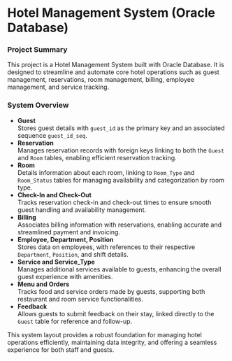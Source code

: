 <!DOCTYPE html>
<html lang="en">
<head>
    <meta charset="UTF-8">
    <meta name="viewport" content="width=device-width, initial-scale=1.0">
   
</head>
<body>

<h1>Hotel Management System <b>(Oracle Database)</b></h1>

<h3>Project Summary</h3>
<p>This project is a Hotel Management System built with Oracle Database. It is designed to streamline and automate core hotel operations such as guest management, reservations, room management, billing, employee management, and service tracking.</p>

<h3>System Overview</h3>

<ul>
    <li>
        <b>Guest</b><br>
        Stores guest details with <code>guest_id</code> as the primary key and an associated sequence <code>guest_id_seq</code>.
    </li>
    <li>
        <b>Reservation</b><br>
        Manages reservation records with foreign keys linking to both the <code>Guest</code> and <code>Room</code> tables, enabling efficient reservation tracking.
    </li>
    <li>
        <b>Room</b><br>
        Details information about each room, linking to <code>Room_Type</code> and <code>Room_Status</code> tables for managing availability and categorization by room type.
    </li>
    <li>
        <b>Check-In and Check-Out</b><br>
        Tracks reservation check-in and check-out times to ensure smooth guest handling and availability management.
    </li>
    <li>
        <b>Billing</b><br>
        Associates billing information with reservations, enabling accurate and streamlined payment and invoicing.
    </li>
    <li>
        <b>Employee, Department, Position</b><br>
        Stores data on employees, with references to their respective <code>Department</code>, <code>Position</code>, and shift details.
    </li>
    <li>
        <b>Service and Service_Type</b><br>
        Manages additional services available to guests, enhancing the overall guest experience with amenities.
    </li>
    <li>
        <b>Menu and Orders</b><br>
        Tracks food and service orders made by guests, supporting both restaurant and room service functionalities.
    </li>
    <li>
        <b>Feedback</b><br>
        Allows guests to submit feedback on their stay, linked directly to the <code>Guest</code> table for reference and follow-up.
    </li>
</ul>

<p>This system layout provides a robust foundation for managing hotel operations efficiently, maintaining data integrity, and offering a seamless experience for both staff and guests.</p>

</body>
</html>
